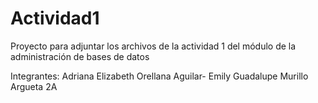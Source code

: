 # Actividad1
Proyecto para adjuntar los archivos de la actividad 1 del módulo de la administración de bases de datos

Integrantes: Adriana Elizabeth Orellana Aguilar- Emily Guadalupe Murillo Argueta 2A
